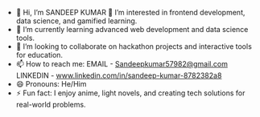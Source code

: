 - 👋 Hi, I’m SANDEEP KUMAR
  👀 I’m interested in frontend development, data science, and gamified learning.
- 🌱 I’m currently learning advanced web development and data science tools.
- 💞️ I’m looking to collaborate on hackathon projects and interactive tools for education.
- 📫 How to reach me: EMAIL - Sandeepkumar57982@gmail.com   LINKEDIN - www.linkedin.com/in/sandeep-kumar-8782382a8
- 😄 Pronouns: He/Him
- ⚡ Fun fact: I enjoy anime, light novels, and creating tech solutions for real-world problems.

<!---
SANDEEPKT13/SANDEEPKT13 is a ✨ special ✨ repository because its `README.md` (this file) appears on your GitHub profile.
You can click the Preview link to take a look at your changes.
--->
